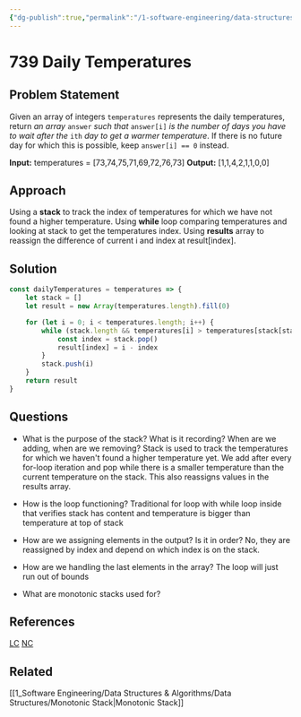 ```yaml
---
{"dg-publish":true,"permalink":"/1-software-engineering/data-structures-and-algorithms/leetcode/arrays/739-daily-temperatures/","tags":["code/dsa"],"created":"2023-10-03T07:21:01.889-05:00","updated":"2023-10-04T08:07:38.671-05:00"}
---
```


# 739 Daily Temperatures
## Problem Statement
Given an array of integers `temperatures` represents the daily temperatures, return _an array_ `answer` _such that_ `answer[i]` _is the number of days you have to wait after the_ `ith` _day to get a warmer temperature_. If there is no future day for which this is possible, keep `answer[i] == 0` instead.

**Input:** temperatures = [73,74,75,71,69,72,76,73]
**Output:** [1,1,4,2,1,1,0,0]
## Approach
Using a **stack** to track the index of temperatures for which we have not found a higher temperature. Using **while** loop comparing temperatures and looking at stack to get the temperatures index. Using **results** array to reassign the difference of current i and index at result[index]. 
## Solution
```javascript
const dailyTemperatures = temperatures => {
	let stack = []
	let result = new Array(temperatures.length).fill(0)

	for (let i = 0; i < temperatures.length; i++) {
		while (stack.length && temperatures[i] > temperatures[stack[stack.length - 1]]) {
			const index = stack.pop()
			result[index] = i - index
		}
		stack.push(i)
	}
	return result
}
```
## Questions
- What is the purpose of the stack? What is it recording? When are we adding, when are we removing?
	Stack is used to track the temperatures for which we haven't found a higher temperature yet. We add after every for-loop iteration and pop while there is a smaller temperature than the current temperature on the stack. This also reassigns values in the results array.
	
- How is the loop functioning?
	Traditional for loop with while loop inside that verifies stack has content and temperature is bigger than temperature at top of stack
 
- How are we assigning elements in the output? Is it in order?
	No, they are reassigned by index and depend on which index is on the stack.
	
- How are we handling the last elements in the array?
	The loop will just run out of bounds
	
- What are monotonic stacks used for?
## References
[LC](https://leetcode.com/problems/daily-temperatures/)
[NC](https://www.youtube.com/watch?v=cTBiBSnjO3c)
## Related
[[1_Software Engineering/Data Structures & Algorithms/Data Structures/Monotonic Stack\|Monotonic Stack]]